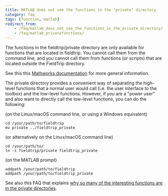 ```yaml
---
title: MATLAB does not see the functions in the "private" directory
category: faq
tags: [function, matlab]
redirect_from:
    - /faq/matlab_does_not_see_the_functions_in_the_private_directory/
    - /faq/matlab_privatefunctions/
---
```


The functions in the fieldtrip/private directory are only available for functions that are located in fieldtrip. You cannot call them from the command line, and you cannot call them from functions (or scripts) that are located outside the FieldTrip directory.

See this this [Mathworks documentation](https://nl.mathworks.com/help/matlab/matlab_prog/private-functions.html) for more general information.

The private directory provides a convenient way of separating the high-level functions that a normal user would call (i.e. the user interface to the toolbox) and the low-level functions. However, if you are a "power user" and also want to directly call the low-level functions, you can do the following:

(on the Linux/macOS command line, or using a Windows equivalent)

    cd /your/path/to/fieldtrip
    mv private ../fieldtrip_private

(or alternatively on the Linux/macOS command line)

    cd /your/path/to/
    ln -s fieldtrip/private fieldtrip_private

(on the MATLAB prompt)

    addpath /your/path/to/fieldtrip
    addpath /your/path/to/fieldtrip_private

See also this FAQ that explains [why so many of the interesting functions are in the private directories](/faq/matlab/privatefunctions_why).
